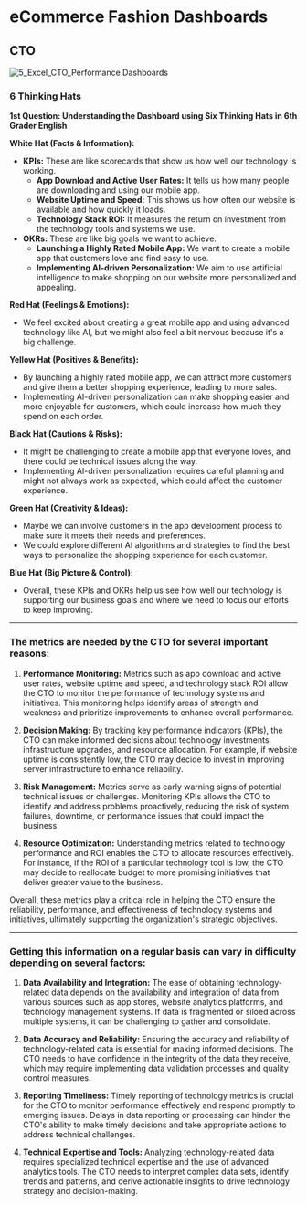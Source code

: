 # eCommerce Fashion Dashboards

## CTO
![5_Excel_CTO_Performance Dashboards](https://github.com/Dillipmeher/E-commerce_Fashion_Project-Excel-R/assets/143451788/4128cfcf-27a0-404b-a31c-f1902ed618d3)




### 6 Thinking Hats

**1st Question: Understanding the Dashboard using Six Thinking Hats in 6th Grader English**

**White Hat (Facts & Information):**
- **KPIs:** These are like scorecards that show us how well our technology is working.
  - **App Download and Active User Rates:** It tells us how many people are downloading and using our mobile app.
  - **Website Uptime and Speed:** This shows us how often our website is available and how quickly it loads.
  - **Technology Stack ROI:** It measures the return on investment from the technology tools and systems we use.
- **OKRs:** These are like big goals we want to achieve.
  - **Launching a Highly Rated Mobile App:** We want to create a mobile app that customers love and find easy to use.
  - **Implementing AI-driven Personalization:** We aim to use artificial intelligence to make shopping on our website more personalized and appealing.

**Red Hat (Feelings & Emotions):**
- We feel excited about creating a great mobile app and using advanced technology like AI, but we might also feel a bit nervous because it's a big challenge.

**Yellow Hat (Positives & Benefits):**
- By launching a highly rated mobile app, we can attract more customers and give them a better shopping experience, leading to more sales.
- Implementing AI-driven personalization can make shopping easier and more enjoyable for customers, which could increase how much they spend on each order.

**Black Hat (Cautions & Risks):**
- It might be challenging to create a mobile app that everyone loves, and there could be technical issues along the way.
- Implementing AI-driven personalization requires careful planning and might not always work as expected, which could affect the customer experience.

**Green Hat (Creativity & Ideas):**
- Maybe we can involve customers in the app development process to make sure it meets their needs and preferences.
- We could explore different AI algorithms and strategies to find the best ways to personalize the shopping experience for each customer.

**Blue Hat (Big Picture & Control):**
- Overall, these KPIs and OKRs help us see how well our technology is supporting our business goals and where we need to focus our efforts to keep improving.

---

### The metrics are needed by the CTO for several important reasons:


1. **Performance Monitoring:** Metrics such as app download and active user rates, website uptime and speed, and technology stack ROI allow the CTO to monitor the performance of technology systems and initiatives. This monitoring helps identify areas of strength and weakness and prioritize improvements to enhance overall performance.

2. **Decision Making:** By tracking key performance indicators (KPIs), the CTO can make informed decisions about technology investments, infrastructure upgrades, and resource allocation. For example, if website uptime is consistently low, the CTO may decide to invest in improving server infrastructure to enhance reliability.

3. **Risk Management:** Metrics serve as early warning signs of potential technical issues or challenges. Monitoring KPIs allows the CTO to identify and address problems proactively, reducing the risk of system failures, downtime, or performance issues that could impact the business.

4. **Resource Optimization:** Understanding metrics related to technology performance and ROI enables the CTO to allocate resources effectively. For instance, if the ROI of a particular technology tool is low, the CTO may decide to reallocate budget to more promising initiatives that deliver greater value to the business.

Overall, these metrics play a critical role in helping the CTO ensure the reliability, performance, and effectiveness of technology systems and initiatives, ultimately supporting the organization's strategic objectives.

---

### Getting this information on a regular basis can vary in difficulty depending on several factors:


1. **Data Availability and Integration:** The ease of obtaining technology-related data depends on the availability and integration of data from various sources such as app stores, website analytics platforms, and technology management systems. If data is fragmented or siloed across multiple systems, it can be challenging to gather and consolidate.

2. **Data Accuracy and Reliability:** Ensuring the accuracy and reliability of technology-related data is essential for making informed decisions. The CTO needs to have confidence in the integrity of the data they receive, which may require implementing data validation processes and quality control measures.

3. **Reporting Timeliness:** Timely reporting of technology metrics is crucial for the CTO to monitor performance effectively and respond promptly to emerging issues. Delays in data reporting or processing can hinder the CTO's ability to make timely decisions and take appropriate actions to address technical challenges.

4. **Technical Expertise and Tools:** Analyzing technology-related data requires specialized technical expertise and the use of advanced analytics tools. The CTO needs to interpret complex data sets, identify trends and patterns, and derive actionable insights to drive technology strategy and decision-making.












